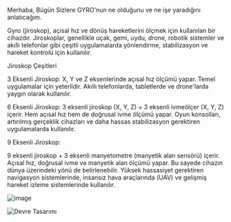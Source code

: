 Merhaba,
Bügün Sizlere GYRO'nun ne olduğunu ve ne işe yaradığını anlatıcağım.

Gyro (jiroskop), açısal hız ve dönüş hareketlerini ölçmek için kullanılan bir cihazdır. Jiroskoplar, genellikle uçak, gemi, uydu, drone, robotik sistemler ve akıllı telefonlar gibi çeşitli uygulamalarda yönlendirme, stabilizasyon ve hareket kontrolü için kullanılır.

Jiroskop Çeşitleri

3 Eksenli Jiroskop:
X, Y ve Z eksenlerinde açısal hız ölçümü yapar.
Temel uygulamalar için yeterlidir.
Akıllı telefonlarda, tabletlerde ve drone'larda yaygın olarak kullanılır.

6 Eksenli Jiroskop:
3 eksenli jiroskop (X, Y, Z) + 3 eksenli ivmeölçer (X, Y, Z) içerir.
Hem açısal hız hem de doğrusal ivme ölçümü yapar.
Oyun konsolları, artırılmış gerçeklik cihazları ve daha hassas stabilizasyon gerektiren uygulamalarda kullanılır.

9 Eksenli Jiroskop:

9 eksenli jiroskop + 3 eksenli manyetometre (manyetik alan sensörü) içerir.
Açısal hız, doğrusal ivme ve manyetik alan ölçümü yapar.
Bu sayede cihazın dünya üzerindeki yönü de belirlenebilir.
Yüksek hassasiyet gerektiren navigasyon sistemlerinde, insansız hava araçlarında (UAV) ve gelişmiş hareket izleme sistemlerinde kullanılır.


![image](https://github.com/EmreInanc/Arduiono-Tum-Projeler/assets/169296203/8783de63-107d-4f42-b127-b37f5200bc51)


![Devre Tasarımı](https://github.com/EmreInanc/Arduiono-Tum-Projeler/assets/169296203/6ea6a7e0-de18-4eb3-96c5-524f01cd4cd7)

